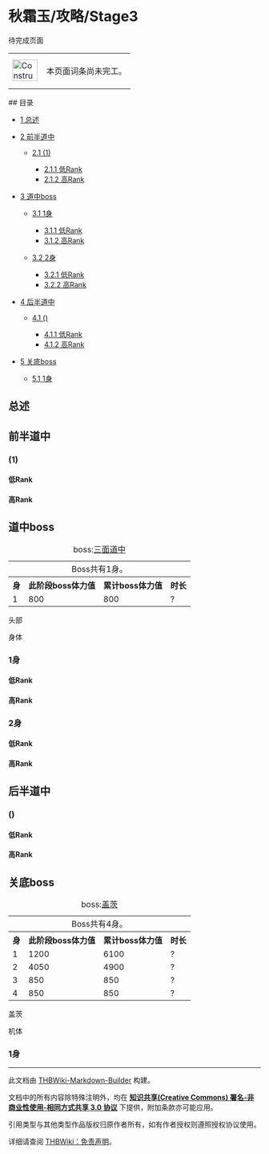 # 秋霜玉/攻略/Stage3

<!-- source html: G:\repos\THBWiki-Markdown-Builder\THBWikiMarkdown\Temp\main\6\68\ns0%3A%E7%A7%8B%E9%9C%9C%E7%8E%89%2F%E6%94%BB%E7%95%A5%2FStage3.html -->

待完成页面

<center>

<table>
<tbody><tr>
<td class="mbox-image"><div style="width: 52px;">
  <a href="./文件-ConstructionClock.png.md" class="image"><img alt="ConstructionClock.png" src="https://upload.thwiki.cc/thumb/f/f1/ConstructionClock.png/50px-ConstructionClock.png" decoding="async" loading="lazy" width="50" height="43" srcset="https://upload.thwiki.cc/thumb/f/f1/ConstructionClock.png/75px-ConstructionClock.png 1.5x, https://upload.thwiki.cc/thumb/f/f1/ConstructionClock.png/100px-ConstructionClock.png 2x" data-file-width="689" data-file-height="587"></a></div></td>
<td class="mbox-text" style=""><br>本页面词条尚未完工。<br><br></td>
</tr>
</tbody></table>


</center>
## 目录

- [1 总述](#总述)
- [2 前半道中](#前半道中)

  - [2.1 (1)](#(1))

    - [2.1.1 低Rank](#低Rank)
    - [2.1.2 高Rank](#高Rank)






- [3 道中boss](#道中boss)

  - [3.1 1身](#1身)

    - [3.1.1 低Rank](#低Rank_2)
    - [3.1.2 高Rank](#高Rank_2)



  - [3.2 2身](#2身)

    - [3.2.1 低Rank](#低Rank_3)
    - [3.2.2 高Rank](#高Rank_3)






- [4 后半道中](#后半道中)

  - [4.1 ()](#())

    - [4.1.1 低Rank](#低Rank_4)
    - [4.1.2 高Rank](#高Rank_4)






- [5 关底boss](#关底boss)

  - [5.1 1身](#1身_2)







## 总述
## 前半道中
### (1)
#### 低Rank
#### 高Rank
## 道中boss

<table>
<caption>boss:<a href="/index.php?title=%E7%A7%8B%E9%9C%9C%E7%8E%89/%E5%85%B6%E4%BB%96%E8%A7%92%E8%89%B2&amp;action=edit&amp;redlink=1" class="new" title="秋霜玉/其他角色（页面不存在）">三面道中</a>
</caption>
<tbody><tr>
<td align="center" colspan="4">Boss共有1身。
</td></tr>
<tr>
<th>身</th>
<th>此阶段boss体力值</th>
<th>累计boss体力值</th>
<th>时长
</th></tr>
<tr>
<td>1</td>
<td>800</td>
<td>800</td>
<td>?
</td></tr></tbody></table>





[](./文件-ssg_3_MidBoss_Head.png.md)

头部


[](./文件-ssg_3_MidBoss_Body.png.md)
身体





### 1身
#### 低Rank
#### 高Rank
### 2身
#### 低Rank
#### 高Rank
## 后半道中
### ()
#### 低Rank
#### 高Rank
## 关底boss

<table>
<caption>boss:<a href="./盖茨.md" title="盖茨">盖茨</a>
</caption>
<tbody><tr>
<td align="center" colspan="4">Boss共有4身。
</td></tr>
<tr>
<th>身</th>
<th>此阶段boss体力值</th>
<th>累计boss体力值</th>
<th>时长
</th></tr>
<tr>
<td>1</td>
<td>1200</td>
<td>6100</td>
<td>?
</td></tr>
<tr>
<td>2</td>
<td>4050</td>
<td>4900</td>
<td>?
</td></tr>
<tr>
<td>3</td>
<td>850</td>
<td>850</td>
<td>?
</td></tr>
<tr>
<td>4</td>
<td>850</td>
<td>850</td>
<td>?
</td></tr></tbody></table>





[](./文件-盖茨（秋霜玉立绘）.png.md)

盖茨


[](./文件-ssg_3_Boss.png.md)
机体





### 1身




---

此文档由 [THBWiki-Markdown-Builder](https://github.com/Delsin-Yu/THBWiki-Markdown-Builder) 构建。

文档中的所有内容除特殊注明外，均在 [**知识共享(Creative Commons) 署名-非商业性使用-相同方式共享 3.0 协议**](https://creativecommons.org/licenses/by-sa/3.0/deed.zh-hans) 下提供，附加条款亦可能应用。

引用类型与其他类型作品版权归原作者所有，如有作者授权则遵照授权协议使用。

详细请查阅 [THBWiki：免责声明](https://thbwiki.cc/THBWiki:%E5%85%8D%E8%B4%A3%E5%A3%B0%E6%98%8E)。

